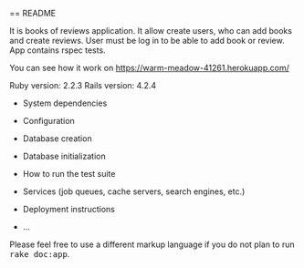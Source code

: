 == README

It is books of reviews application. It allow create users, who can add books and create reviews. User must be log in to be able to add book or review. App contains rspec tests.

You can see how it work on https://warm-meadow-41261.herokuapp.com/


Ruby version: 2.2.3
Rails version: 4.2.4


* System dependencies

* Configuration

* Database creation

* Database initialization

* How to run the test suite

* Services (job queues, cache servers, search engines, etc.)

* Deployment instructions

* ...


Please feel free to use a different markup language if you do not plan to run
<tt>rake doc:app</tt>.

